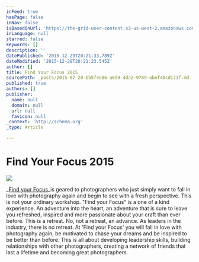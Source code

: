 ```yaml
---
inFeed: true
hasPage: false
inNav: false
isBasedOnUrl: 'https://the-grid-user-content.s3-us-west-2.amazonaws.com/bb7d8a49-dd03-4c33-80ae-74cdaf58c1ca.jpg'
inLanguage: null
starred: false
keywords: []
description: ''
datePublished: '2015-12-29T20:21:33.789Z'
dateModified: '2015-12-29T20:21:23.545Z'
author: []
title: Find Your Focus 2015
sourcePath: _posts/2015-07-20-bb5f4e86-a699-4da2-9789-abef46cd171f.md
published: true
authors: []
publisher:
  name: null
  domain: null
  url: null
  favicon: null
_context: 'http://schema.org'
_type: Article

---
```

# Find Your Focus 2015
![](https://s3-us-west-2.amazonaws.com/the-grid-img/p/b2fe28c6c7e27d7d1bf4f71a248bb8358eaf0b0e.jpg)

_[Find your Focus][0]_is geared to photographers who just simply want to fall in love with photography again and begin to see with a fresh perspective. This is not your ordinary workshop. "Find your Focus" is a one of a kind experience. An adventure into the heart, an adventure that is sure to leave you refreshed, inspired and more passionate about your craft than ever before. This is a retreat. No, not a retreat, an advance. As leaders in the industry, there is no retreat. At 'Find your Focus' you will fall in love with photography again, be motivated to chase your dreams and be inspired to be better than before. This is all about developing leadership skills, building relationships with other photographers, creating a network of friends that last a lifetime and becoming great photographers.

[0]: http://www.findyourfocus.org/FYF2015/index.html